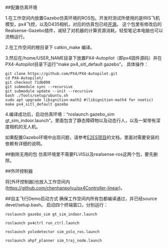 ##配置仿真环境

1.在工作空间内放置Gazebo仿真环境的ROS包。开发时测试所使用的是IRIS飞机模型，px4飞控，以及D435相机，对应的仿真包已经[开源](https://github.com/arclab-hku/gazebo_playground)。
这个包里有修改后的Realsense-Gazebo插件，减轻了对机器的计算资源消耗，轻型笔记本电脑也可以流畅运行。

2.在工作空间的根目录下 catkin_make 编译。

3.然后在/home/USER_NAME目录下放置PX4-Autopilot（即px4固件源码）并在PX4-Autopilot目录下运行“make px4_sitl_default gazebo”。
具体操作：
````
git clone https://github.com/PX4/PX4-Autopilot.git
cd PX4-Autopilot/
git checkout 71db090
git submodule sync --recursive
git submodule update --init --recursive
bash ./Tools/setup/ubuntu.sh
sudo apt upgrade libignition-math2 #(libignition-math4 for noetic)
make px4_sitl_default gazebo
````

4.编译成功后，启动仿真环境：“roslaunch gazebo_sim gt_sim_indoor.launch”。里面包含了静态障碍物以及动态行人，以及一架带有深度相机的无人机。


如果配置Gazebo环境中出现问题，请参考[E2ES项目](https://github.com/HKPolyU-UAV/E2ES)的文档，里面对需要安装的依赖有详细的说明。


##删除无用的包
仿真环境里不需要FLVIS以及realsense-ros这两个包，要先删除。

##外环控制器

将[外环控制器]也放入工作空间内(https://github.com/chenhanpolyu/px4Controller-linear)。

##自主飞行Demo启动方式
确保工作空间内所有包都编译通过，并已经source devel/setup.bash。
启动四个终端窗口，分别运行：

````
roslaunch gazebo_sim gt_sim_indoor.launch

roslaunch px4ctrl run_ctrl.launch

roslaunch yolodetector sim_yolo_ros.launch 

roslaunch ahpf_planner sim_traj_node.launch
````


